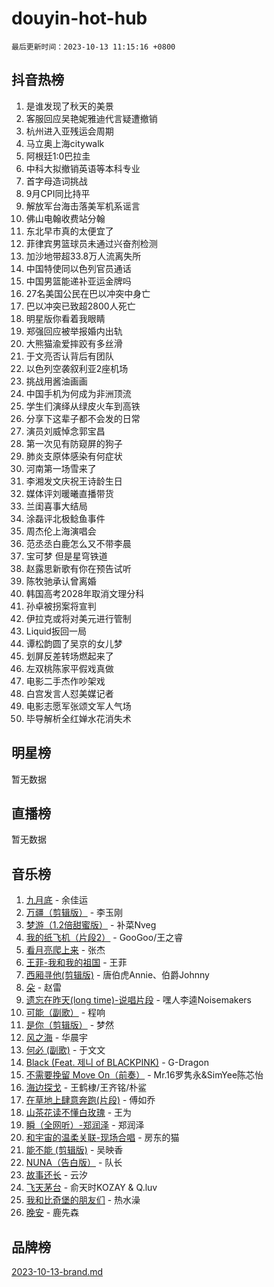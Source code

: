 # douyin-hot-hub

`最后更新时间：2023-10-13 11:15:16 +0800`

## 抖音热榜

1. 是谁发现了秋天的美景
1. 客服回应吴艳妮雅迪代言疑遭撤销
1. 杭州进入亚残运会周期
1. 马立奥上海citywalk
1. 阿根廷1:0巴拉圭
1. 中科大拟撤销英语等本科专业
1. 首字母造词挑战
1. 9月CPI同比持平
1. 解放军台海击落美军机系谣言
1. 佛山电翰收费站分翰
1. 东北早市真的太便宜了
1. 菲律宾男篮球员未通过兴奋剂检测
1. 加沙地带超33.8万人流离失所
1. 中国特使同以色列官员通话
1. 中国男篮能递补亚运金牌吗
1. 27名美国公民在巴以冲突中身亡
1. 巴以冲突已致超2800人死亡
1. 明星版你看着我眼睛
1. 郑强回应被举报婚内出轨
1. 大熊猫渝爱摔跤有多丝滑
1. 于文亮否认背后有团队
1. 以色列空袭叙利亚2座机场
1. 挑战用酱油画画
1. 中国手机为何成为非洲顶流
1. 学生们演绎从绿皮火车到高铁
1. 分享下这辈子都不会发的日常
1. 演员刘威悼念郭宝昌
1. 第一次见有防窥屏的狗子
1. 肺炎支原体感染有何症状
1. 河南第一场雪来了
1. 李湘发文庆祝王诗龄生日
1. 媒体评刘暖曦直播带货
1. 兰闺喜事大结局
1. 涂磊评北极鲶鱼事件
1. 周杰伦上海演唱会
1. 范丞丞白鹿怎么又不带李晨
1. 宝可梦 但是星穹铁道
1. 赵露思新歌有你在预告试听
1. 陈牧驰承认曾离婚
1. 韩国高考2028年取消文理分科
1. 孙卓被拐案将宣判
1. 伊拉克或将对美元进行管制
1. Liquid扳回一局
1. 谭松韵圆了吴京的女儿梦
1. 划屏反差转场燃起来了
1. 左双桃陈家平假戏真做
1. 电影二手杰作吵架戏
1. 白宫发言人怼美媒记者
1. 电影志愿军张颂文军人气场
1. 毕导解析全红婵水花消失术

## 明星榜

暂无数据

## 直播榜

暂无数据

## 音乐榜

1. [九月底](https://sf6-cdn-tos.douyinstatic.com/obj/tos-cn-ve-2774/oMfewG4PDTFhF8iz3OGQ7ABH5i6fCgnMaoCbzZ) - 余佳运
1. [万疆（剪辑版）](https://sf3-cdn-tos.douyinstatic.com/obj/tos-cn-ve-2774/ooG7oVgFlDTelKCjCsTTobQvbdtj1BBQXnfZd8) - 李玉刚
1. [梦游（1.2倍甜蜜版）](https://sf6-cdn-tos.douyinstatic.com/obj/tos-cn-ve-2774/o4gyAUm8hwufoEABmwVIiQtHsFuGzAEEWtNMzo) - 补菜Nveg
1. [我的纸飞机（片段2）](https://sf6-cdn-tos.douyinstatic.com/obj/tos-cn-ve-2774/oM2ZrKcg2CD5AeRB2gkeXOFB1IxAGJdZPazYHf) - GooGoo/王之睿
1. [看月亮爬上来](https://sf3-cdn-tos.douyinstatic.com/obj/tos-cn-ve-2774/356c324112764016b25295e535f2daf0) - 张杰
1. [王菲-我和我的祖国](https://sf6-cdn-tos.douyinstatic.com/obj/tos-cn-ve-2774/3ef0f373017541e18566595c96123cab) - 王菲
1. [西厢寻他(剪辑版)](https://sf6-cdn-tos.douyinstatic.com/obj/tos-cn-ve-2774/oUsAVfAQKlRNxEv5qxvIB8o5qmIWUcXbzJKJhw) - 唐伯虎Annie、伯爵Johnny
1. [朵](https://sf3-cdn-tos.douyinstatic.com/obj/tos-cn-ve-2774/932f5bdfcd7c47b880525e92ab8a4999) - 赵雷
1. [遗忘在昨天(long time)-说唱片段](https://sf6-cdn-tos.douyinstatic.com/obj/tos-cn-ve-2774/oIynqctDJIzUJY3Q2CeIFe5nA2gC7DS2bfZamd) - 嘿人李逵Noisemakers
1. [可能（副歌）](https://sf6-cdn-tos.douyinstatic.com/obj/tos-cn-ve-2774/cde1731888894259b333569393c2fb51) - 程响
1. [是你（剪辑版）](https://sf6-cdn-tos.douyinstatic.com/obj/tos-cn-ve-2774/46019dae783c4c969944217fe1cfafc4) - 梦然
1. [风之海](https://sf6-cdn-tos.douyinstatic.com/obj/tos-cn-ve-2774/oInqZ2gFbCQvB6wZNnZlJpBcfDBQ8t1e1XwYAi) - 华晨宇
1. [何必 (副歌)](https://sf6-cdn-tos.douyinstatic.com/obj/tos-cn-ve-2774/okuRVVnhXysQOM6IEAfyBsgzwvoF7Az6tNiWDB) - 于文文
1. [Black (Feat. 제니 of BLACKPINK)](https://sf6-cdn-tos.douyinstatic.com/obj/tos-cn-ve-2774/2eb92e2debbe4fe0a552bc099aef7f28) - G-Dragon
1. [不需要挽留 Move On（前奏）](https://sf6-cdn-tos.douyinstatic.com/obj/tos-cn-ve-2774/ooCBhgCCkF4nExzQL9WZSUbitfA8IsDkgQIYhe) - Mr.16罗隽永&SimYee陈芯怡
1. [海边探戈](https://sf6-cdn-tos.douyinstatic.com/obj/tos-cn-ve-2774/os9gE0VQCGqt6VQkZDyBBYvfSDY0QFe3vVmubn) - 王鹤棣/王齐铭/朴鲨
1. [在草地上肆意奔跑(片段)](https://sf3-cdn-tos.douyinstatic.com/obj/tos-cn-ve-2774/8831d494742f45dabdfa8adb8b817259) - 傅如乔
1. [山茶花读不懂白玫瑰](https://sf3-cdn-tos.douyinstatic.com/obj/tos-cn-ve-2774/osfn8B7DktrRHEPJgPCfDbw7QDQEkwC16BxZg9) - 王为
1. [瞬（全网听）-郑润泽](https://sf3-cdn-tos.douyinstatic.com/obj/tos-cn-ve-2774/o4Vb9eJZClCZTnRQYy0BRSeHGrDtrkrQgIBvQt) - 郑润泽
1. [和宇宙的温柔关联-现场合唱](https://sf6-cdn-tos.douyinstatic.com/obj/tos-cn-ve-2774/o0hONGDYQBgk0e5bqDeQOonVmncA6tC2nBwZLT) - 房东的猫
1. [能不能 (剪辑版)](https://sf6-cdn-tos.douyinstatic.com/obj/tos-cn-ve-2774/fc4a6c45b4a34277ba4088e1d7fdff98) - 吴映香
1. [NUNA（告白版）](https://sf6-cdn-tos.douyinstatic.com/obj/tos-cn-ve-2774/a65828cbd8ce41a78a430a58b49f4feb) - 队长
1. [故事还长](https://sf3-cdn-tos.douyinstatic.com/obj/tos-cn-ve-2774/30a26758c8594f0ab81ac675c33ee2c5) - 云汐
1. [飞天茅台](https://sf6-cdn-tos.douyinstatic.com/obj/tos-cn-ve-2774/o4GhTV5kIuMWmC2Ai1WzNglssgBfQaqQCSLxUU) - 俞天时KOZAY & Q.luv
1. [我和比奇堡的朋友们](https://sf3-cdn-tos.douyinstatic.com/obj/tos-cn-ve-2774/f0505db981ea4a6d91453a15924a82aa) - 热水澡
1. [晚安](https://sf6-cdn-tos.douyinstatic.com/obj/tos-cn-ve-2774/a724c5e224464218839820f4e4fd632f) - 鹿先森

## 品牌榜

[2023-10-13-brand.md](2023-10-13-brand.md)
